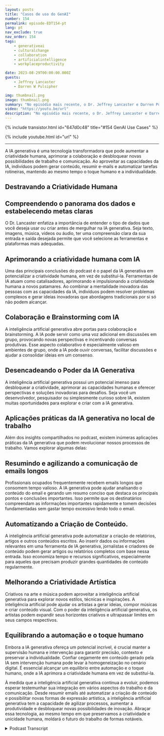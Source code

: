 ```yaml
---
layout: posts
title: "Casos de uso do GenAI"
number: 154
permalink: episode-EDT154-pt
lang: pt
nav_exclude: true
nav_order: 154
tags:
    - generativeai
    - culturalchange
    - collaboration
    - artificialintelligence
    - workplaceproductivity

date: 2023-08-29T00:00:00.000Z
guests:
    - Jeffrey Lancaster
    - Darren W Pulsipher

img: thumbnail.png
image: thumbnail.png
summary: "No episódio mais recente, o Dr. Jeffrey Lancaster e Darren Pulsipher exploram os casos de uso práticos da IA generativa e como ela pode liberar a criatividade humana em várias áreas."
video: "https://youtu.be/url"
description: "No episódio mais recente, o Dr. Jeffrey Lancaster e Darren Pulsipher exploram os casos de uso práticos da IA generativa e como ela pode liberar a criatividade humana em várias áreas."
---
```


<div>
{% include transistor.html id="647d0c48" title="#154 GenAI Use Cases" %}

{% include youtube.html id="url" %}
</div>

---

A IA generativa é uma tecnologia transformadora que pode aumentar a criatividade humana, aprimorar a colaboração e desbloquear novas possibilidades de trabalho e comunicação. Ao aproveitar as capacidades da IA, indivíduos podem gerar conteúdo, resumir e-mails e automatizar tarefas rotineiras, mantendo ao mesmo tempo o toque humano e a individualidade.

## Destravando a Criatividade Humana

## Compreendendo o panorama dos dados e estabelecendo metas claras

O Dr. Lancaster enfatiza a importância de entender o tipo de dados que você deseja usar ou criar antes de mergulhar na IA generativa. Seja texto, imagens, música, vídeos ou áudio, ter uma compreensão clara da sua entrada e saída desejada permite que você selecione as ferramentas e plataformas mais adequadas.

## Aprimorando a criatividade humana com IA

Uma das principais conclusões do podcast é o papel da IA generativa em potencializar a criatividade humana, em vez de substituí-la. Ferramentas de IA atuam como catalisadores, aprimorando e impulsionando a criatividade humana a novos patamares. Ao combinar a mentalidade inovadora das pessoas com as capacidades da IA, indivíduos podem resolver problemas complexos e gerar ideias inovadoras que abordagens tradicionais por si só não podem alcançar.

## Colaboração e Brainstorming com IA

A inteligência artificial generativa abre portas para colaboração e brainstorming. A IA pode servir como uma voz adicional em discussões em grupo, provocando novas perspectivas e incentivando conversas produtivas. Esse aspecto colaborativo é especialmente valioso em ambientes de grupo, onde a IA pode ouvir conversas, facilitar discussões e ajudar a consolidar ideias em um consenso.

## Desencadeando o Poder da IA Generativa

A inteligência artificial generativa possui um potencial imenso para desbloquear a criatividade, aprimorar as capacidades humanas e oferecer perspectivas e soluções inovadoras para desafios. Seja você um desenvolvedor, pesquisador ou simplesmente curioso sobre IA, existem muitas oportunidades para explorar e criar com a IA generativa.

## Aplicações práticas da IA generativa no local de trabalho

Além dos insights compartilhados no podcast, existem inúmeras aplicações práticas da IA generativa que podem revolucionar nossos processos de trabalho. Vamos explorar algumas delas:

## Resumindo e agilizando a comunicação de emails longos

Profissionais ocupados frequentemente recebem emails longos que consomem tempo valioso. A IA generativa pode ajudar analisando o conteúdo do email e gerando um resumo conciso que destaca os principais pontos e conclusões importantes. Isso permite que os destinatários compreendam as informações importantes rapidamente e tomem decisões fundamentadas sem gastar tempo excessivo lendo todo o email.

## Automatizando a Criação de Conteúdo.

A inteligência artificial generativa pode automatizar a criação de relatórios, artigos e outros conteúdos escritos. Ao inserir dados ou informações relevantes em uma ferramenta de IA generativa, jornalistas e criadores de conteúdo podem gerar artigos ou relatórios completos com base nessa entrada. Isso economiza tempo e recursos significativos, especialmente para aqueles que precisam produzir grandes quantidades de conteúdo regularmente.

## Melhorando a Criatividade Artística

Criativos na arte e música podem aproveitar a inteligência artificial generativa para explorar novos estilos, técnicas e inspirações. A inteligência artificial pode ajudar os artistas a gerar ideias, compor músicas e criar conteúdo visual. Com o poder da inteligência artificial generativa, os artistas podem expandir seus horizontes criativos e ultrapassar limites em seus campos respectivos.

## Equilibrando a automação e o toque humano

Embora a IA generativa ofereça um potencial incrível, é crucial manter a supervisão humana e intervenção para garantir precisão, contexto e preservar a individualidade. Confiar cegamente em conteúdo gerado pela IA sem intervenção humana pode levar à homogeneização no cenário digital. É essencial alcançar um equilíbrio entre automação e o toque humano, onde a IA aprimora a criatividade humana em vez de substituí-la.

À medida que a inteligência artificial generativa continua a evoluir, podemos esperar testemunhar sua integração em vários aspectos do trabalho e da comunicação. Desde resumir emails até automatizar a criação de conteúdo e possibilitar novas formas de expressão artística, a inteligência artificial generativa tem a capacidade de agilizar processos, aumentar a produtividade e desbloquear novas possibilidades de inovação. Abraçar essa tecnologia, ao mesmo tempo em que preservamos a criatividade e unicidade humana, moldará o futuro do trabalho de formas notáveis.



<details>
<summary> Podcast Transcript </summary>

<p></p>

</details>
